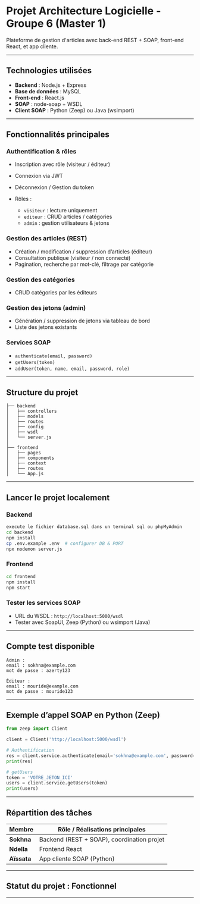 # Projet Architecture Logicielle - Groupe 6 (Master 1)

Plateforme de gestion d'articles avec back-end REST + SOAP, front-end React, et app cliente.

---

## Technologies utilisées

- **Backend** : Node.js + Express
- **Base de données** : MySQL
- **Front-end** : React.js
- **SOAP** : node-soap + WSDL
- **Client SOAP** : Python (Zeep) ou Java (wsimport)

---

## Fonctionnalités principales

### Authentification & rôles

- Inscription avec rôle (visiteur / éditeur)
- Connexion via JWT
- Déconnexion / Gestion du token
- Rôles :

  - `visiteur` : lecture uniquement
  - `editeur` : CRUD articles / catégories
  - `admin` : gestion utilisateurs & jetons

### Gestion des articles (REST)

- Création / modification / suppression d’articles (éditeur)
- Consultation publique (visiteur / non connecté)
- Pagination, recherche par mot-clé, filtrage par catégorie

### Gestion des catégories

- CRUD catégories par les éditeurs

### Gestion des jetons (admin)

- Génération / suppression de jetons via tableau de bord
- Liste des jetons existants

### Services SOAP

- `authenticate(email, password)`
- `getUsers(token)`
- `addUser(token, name, email, password, role)`

---

## Structure du projet

```
├── backend
│   ├── controllers
│   ├── models
│   ├── routes
│   ├── config
│   ├── wsdl
│   └── server.js
│
├── frontend
│   ├── pages
│   ├── components
│   ├── context
│   ├── routes
│   └── App.js
```

---

## Lancer le projet localement

### Backend

```bash
execute le fichier database.sql dans un terminal sql ou phpMyAdmin
cd backend
npm install
cp .env.example .env  # configurer DB & PORT
npx nodemon server.js
```

### Frontend

```bash
cd frontend
npm install
npm start
```

### Tester les services SOAP

- URL du WSDL : `http://localhost:5000/wsdl`
- Tester avec SoapUI, Zeep (Python) ou wsimport (Java)

---

## Compte test disponible

```
Admin :
email : sokhna@example.com
mot de passe : azerty123

Éditeur :
email : mouride@example.com
mot de passe : mouride123
```

---

## Exemple d’appel SOAP en Python (Zeep)

```python
from zeep import Client

client = Client('http://localhost:5000/wsdl')

# Authentification
res = client.service.authenticate(email='sokhna@example.com', password='azerty123')
print(res)

# getUsers
token = 'VOTRE_JETON_ICI'
users = client.service.getUsers(token)
print(users)
```

---

## Répartition des tâches

| Membre      | Rôle / Réalisations principales            |
| ----------- | ------------------------------------------ |
| **Sokhna**  | Backend (REST + SOAP), coordination projet |
| **Ndella**  | Frontend React                             |
| **Aïssata** | App cliente SOAP (Python)                  |

---

## Statut du projet : **Fonctionnel**

---
